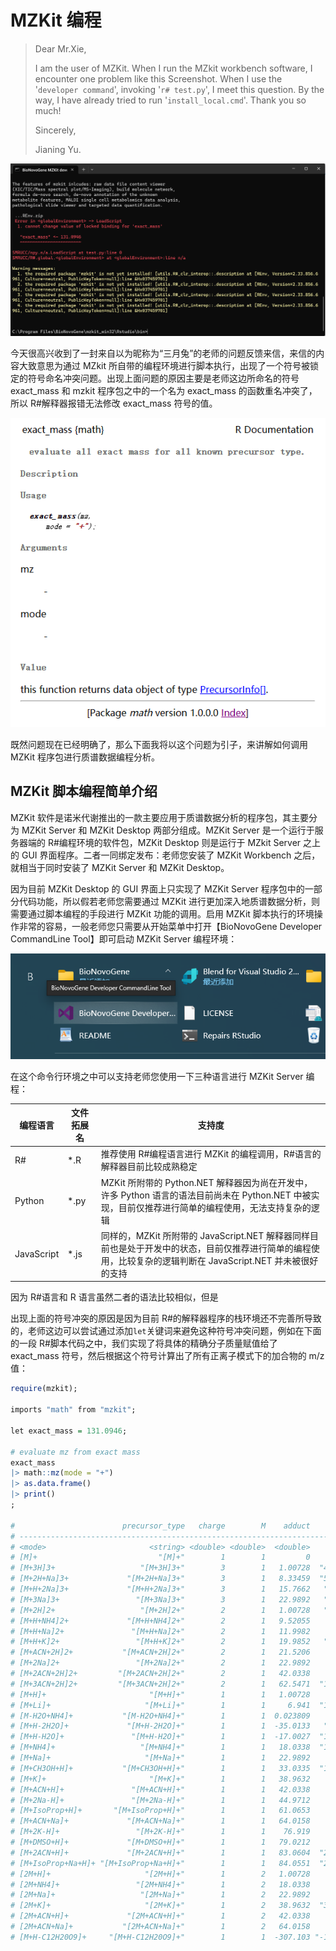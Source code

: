 # MZKit 编程

<!-- 2023-06-28 -->

> Dear Mr.Xie,
>
> I am the user of MZKit. When I run the MZkit workbench software, I encounter one problem like this Screenshot. When I use the '`developer command`', invoking '`r# test.py`', I meet this question. By the way, I have already tried to run '`install_local.cmd`'. Thank you so much!
>
> Sincerely,
>
> Jianing Yu.

![](images/faq-images/D42EFED4@6EBF0A7F.51F99B64.jpg)

今天很高兴收到了一封来自以为昵称为“三月兔”的老师的问题反馈来信，来信的内容大致意思为通过 MZkit 所自带的编程环境进行脚本执行，出现了一个符号被锁定的符号命名冲突问题。出现上面问题的原因主要是老师这边所命名的符号 exact_mass 和 mzkit 程序包之中的一个名为 exact_mass 的函数重名冲突了，所以 R#解释器报错无法修改 exact_mass 符号的值。

![](images/faq-images/math_exact_mass.PNG)

既然问题现在已经明确了，那么下面我将以这个问题为引子，来讲解如何调用 MZKit 程序包进行质谱数据编程分析。

## MZKit 脚本编程简单介绍

MZKit 软件是诺米代谢推出的一款主要应用于质谱数据分析的程序包，其主要分为 MZKit Server 和 MZKit Desktop 两部分组成。MZKit Server 是一个运行于服务器端的 R#编程环境的软件包，MZKit Desktop 则是运行于 MZkit Server 之上的 GUI 界面程序。二者一同绑定发布：老师您安装了 MZKit Workbench 之后，就相当于同时安装了 MZKit Server 和 MZKit Desktop。

因为目前 MZKit Desktop 的 GUI 界面上只实现了 MZKit Server 程序包中的一部分代码功能，所以假若老师您需要通过 MZKit 进行更加深入地质谱数据分析，则需要通过脚本编程的手段进行 MZKit 功能的调用。启用 MZKit 脚本执行的环境操作非常的容易，一般老师您只需要从开始菜单中打开【BioNovoGene Developer CommandLine Tool】即可启动 MZKit Server 编程环境：

![](images/faq-images/bionovogene-dev-cli.PNG)

在这个命令行环境之中可以支持老师您使用一下三种语言进行 MZKit Server 编程：

| 编程语言   | 文件拓展名 | 支持度                                                                                                                                                       |
| ---------- | ---------- | ------------------------------------------------------------------------------------------------------------------------------------------------------------ |
| R#         | \*.R       | 推荐使用 R#编程语言进行 MZKit 的编程调用，R#语言的解释器目前比较成熟稳定                                                                                     |
| Python     | \*.py      | MZKit 所附带的 Python.NET 解释器因为尚在开发中，许多 Python 语言的语法目前尚未在 Python.NET 中被实现，目前仅推荐进行简单的编程使用，无法支持复杂的逻辑       |
| JavaScript | \*.js      | 同样的，MZKit 所附带的 JavaScript.NET 解释器同样目前也是处于开发中的状态，目前仅推荐进行简单的编程使用，比较复杂的逻辑判断在 JavaScript.NET 并未被很好的支持 |

因为 R#语言和 R 语言虽然二者的语法比较相似，但是

出现上面的符号冲突的原因是因为目前 R#的解释器程序的栈环境还不完善所导致的，老师这边可以尝试通过添加`let`关键词来避免这种符号冲突问题，例如在下面的一段 R#脚本代码之中，我们实现了将具体的精确分子质量赋值给了 exact_mass 符号，然后根据这个符号计算出了所有正离子模式下的加合物的 m/z 值：

```r
require(mzkit);

imports "math" from "mzkit";

let exact_mass = 131.0946;

# evaluate mz from exact mass
exact_mass
|> math::mz(mode = "+")
|> as.data.frame()
|> print()
;

#                        precursor_type   charge        M    adduct                   m/z   ionMode
# --------------------------------------------------------------------------------------------------
# <mode>                       <string> <double> <double>  <double>              <string> <integer>
# [M]+                           "[M]+"        1        1         0            "131.0946"         0
# [M+3H]3+                   "[M+3H]3+"        3        1   1.00728  "44.705476000000004"         0
# [M+2H+Na]3+             "[M+2H+Na]3+"        3        1   8.33459  "52.032790000000006"         0
# [M+H+2Na]3+             "[M+H+2Na]3+"        3        1   15.7662   "59.46439000000001"         0
# [M+3Na]3+                 "[M+3Na]3+"        3        1   22.9892   "66.68741800000001"         0
# [M+2H]2+                   "[M+2H]2+"        2        1   1.00728   "66.55457600000001"         0
# [M+H+NH4]2+             "[M+H+NH4]2+"        2        1   9.52055            "75.06785"         0
# [M+H+Na]2+               "[M+H+Na]2+"        2        1   11.9982           "77.545547"         0
# [M+H+K]2+                 "[M+H+K]2+"        2        1   19.9852   "85.53251700000001"         0
# [M+ACN+2H]2+           "[M+ACN+2H]2+"        2        1   21.5206            "87.06785"         0
# [M+2Na]2+                 "[M+2Na]2+"        2        1   22.9892           "88.536518"         0
# [M+2ACN+2H]2+         "[M+2ACN+2H]2+"        2        1   42.0338          "107.581123"         0
# [M+3ACN+2H]2+         "[M+3ACN+2H]2+"        2        1   62.5471  "128.09439700000001"         0
# [M+H]+                       "[M+H]+"        1        1   1.00728          "132.101876"         0
# [M+Li]+                     "[M+Li]+"        1        1     6.941  "138.03560000000002"         0
# [M-H2O+NH4]+           "[M-H2O+NH4]+"        1        1  0.023809          "131.118409"         0
# [M+H-2H2O]+             "[M+H-2H2O]+"        1        1  -35.0133   "96.08129500000001"         0
# [M+H-H2O]+               "[M+H-H2O]+"        1        1  -17.0027  "114.09186000000001"         0
# [M+NH4]+                   "[M+NH4]+"        1        1   18.0338  "149.12842300000003"         0
# [M+Na]+                     "[M+Na]+"        1        1   22.9892          "154.083818"         0
# [M+CH3OH+H]+           "[M+CH3OH+H]+"        1        1   33.0335  "164.12808900000002"         0
# [M+K]+                       "[M+K]+"        1        1   38.9632          "170.057758"         0
# [M+ACN+H]+               "[M+ACN+H]+"        1        1   42.0338          "173.128423"         0
# [M+2Na-H]+               "[M+2Na-H]+"        1        1   44.9712           "176.06576"         0
# [M+IsoProp+H]+       "[M+IsoProp+H]+"        1        1   61.0653           "192.15994"         0
# [M+ACN+Na]+             "[M+ACN+Na]+"        1        1   64.0158          "195.110365"         0
# [M+2K-H]+                 "[M+2K-H]+"        1        1    76.919           "208.01364"         0
# [M+DMSO+H]+             "[M+DMSO+H]+"        1        1   79.0212           "210.11582"         0
# [M+2ACN+H]+             "[M+2ACN+H]+"        1        1   83.0604  "214.15497000000002"         0
# [M+IsoProp+Na+H]+ "[M+IsoProp+Na+H]+"        1        1   84.0551  "215.14971000000003"         0
# [2M+H]+                     "[2M+H]+"        1        2   1.00728          "263.196476"         0
# [2M+NH4]+                 "[2M+NH4]+"        1        2   18.0338          "280.223023"         0
# [2M+Na]+                   "[2M+Na]+"        1        2   22.9892          "285.178418"         0
# [2M+K]+                     "[2M+K]+"        1        2   38.9632  "301.15235800000005"         0
# [2M+ACN+H]+             "[2M+ACN+H]+"        1        2   42.0338          "304.223023"         0
# [2M+ACN+Na]+           "[2M+ACN+Na]+"        1        2   64.0158          "326.204965"         0
# [M+H-C12H20O9]+     "[M+H-C12H20O9]+"        1        1  -307.103 "-176.00857499999995"         0
```
